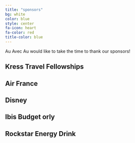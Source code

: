 ```yaml
---
title: "sponsors"
bg: white
color: blue
style: center
fa-icon: heart
fa-color: red
title-color: blue
---
```


Au Avec Au would like to take the time to thank our sponsors!

## Kress Travel Fellowships

## Air France

## Disney

## Ibis Budget orly

## Rockstar Energy Drink
